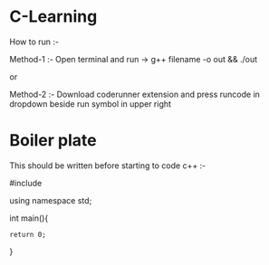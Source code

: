 # C-Learning

How to run :-

Method-1 :-
Open terminal and run -> g++ filename -o out && ./out

or

Method-2 :-
Download coderunner extension and press runcode in dropdown beside run symbol in upper right


# Boiler plate
This should be written before starting to code c++ :-

#include <iostream>

using namespace std;

int main(){

    return 0;

}
